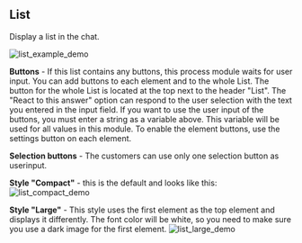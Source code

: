 ## List

Display a list in the chat.

![list_example_demo](https://raw.githubusercontent.com/loyjoy/welcome/master/help/processes/process/subprocesses/list_example.png)


**Buttons** - If this list contains any buttons, this process module waits for user input.
You can add buttons to each element and to the whole List. The button for the whole List is located at the top next to the header "List". The "React to this answer" option can respond to the user selection with the text you entered in the input field. If you want to use the user input of the buttons, you must enter a string as a variable above. This variable will be used for all values in this module. To enable the element buttons, use the settings button on each element.

**Selection buttons** - The customers can use only one selection button as userinput.

**Style "Compact"** - this is the default and looks like this:
![list_compact_demo](https://raw.githubusercontent.com/loyjoy/welcome/master/help/processes/process/subprocesses/list_compact.png)


**Style "Large"** - This style uses the first element as the top element and displays it differently. The font color will be white, so you need to make sure you use a dark image for the first element.
![list_large_demo](https://raw.githubusercontent.com/loyjoy/welcome/master/help/processes/process/subprocesses/list_large.png)
